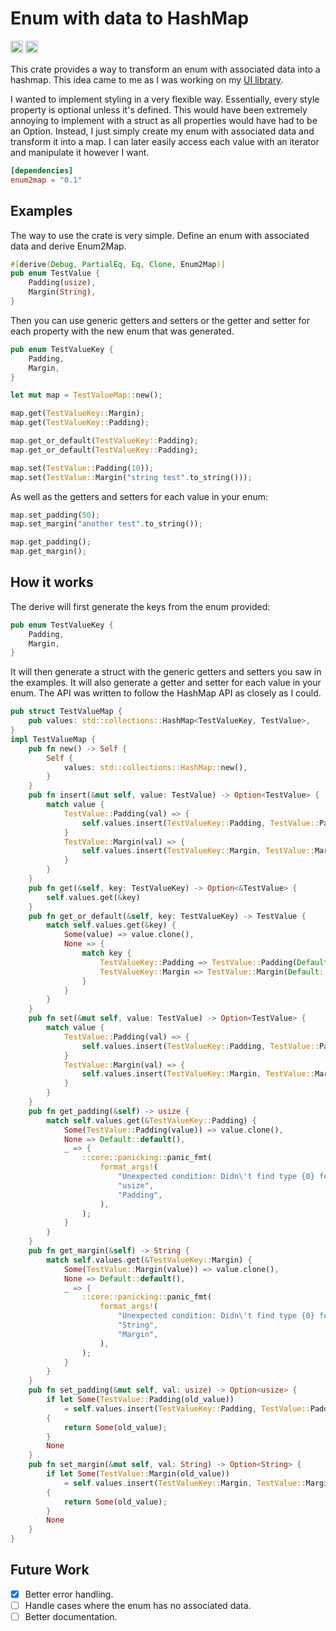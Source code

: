# Enum with data to HashMap

[<img alt="github" src="https://img.shields.io/badge/github-ruben1729/enum2map-8da0cb?style=for-the-badge&labelColor=555555&logo=github" height="20">](https://github.com/Ruben1729/enum2map)
[<img alt="crates.io" src="https://img.shields.io/crates/v/enum2map.svg?style=for-the-badge&color=fc8d62&logo=rust" height="20">](https://crates.io/crates/enum2map)

This crate provides a way to transform an enum with associated data into a hashmap. This idea came to me as I was working on my [UI library](https://github.com/Ruben1729/clover_ui).

I wanted to implement styling in a very flexible way. Essentially, every style property is optional unless it's defined. This would have been extremely annoying to implement with a struct as all properties would have had to be an Option<T>. Instead, I just simply create my enum with associated data and transform it into a map. I can later easily access each value with an iterator and manipulate it however I want.

```toml
[dependencies]
enum2map = "0.1"
```

## Examples
The way to use the crate is very simple. Define an enum with associated data and derive Enum2Map.

```rust
#[derive(Debug, PartialEq, Eq, Clone, Enum2Map)]
pub enum TestValue {
    Padding(usize),
    Margin(String),
}
```

Then you can use generic getters and setters or the getter and setter for each property with the new enum that was generated.

```rust
pub enum TestValueKey {
    Padding,
    Margin,
}

let mut map = TestValueMap::new();

map.get(TestValueKey::Margin);
map.get(TestValueKey::Padding);

map.get_or_default(TestValueKey::Padding);
map.get_or_default(TestValueKey::Padding);

map.set(TestValue::Padding(10));
map.set(TestValue::Margin("string test".to_string()));
```

As well as the getters and setters for each value in your enum:

```rust
map.set_padding(50);
map.set_margin("another test".to_string());

map.get_padding();
map.get_margin();
```

## How it works
The derive will first generate the keys from the enum provided:

```rust
pub enum TestValueKey {
    Padding,
    Margin,
}
```

It will then generate a struct with the generic getters and setters you saw in the examples. It will also generate a getter and setter for each value in your enum. The API was written to follow the HashMap API as closely as I could.

```rust
pub struct TestValueMap {
    pub values: std::collections::HashMap<TestValueKey, TestValue>,
}
impl TestValueMap {
    pub fn new() -> Self {
        Self {
            values: std::collections::HashMap::new(),
        }
    }
    pub fn insert(&mut self, value: TestValue) -> Option<TestValue> {
        match value {
            TestValue::Padding(val) => {
                self.values.insert(TestValueKey::Padding, TestValue::Padding(val))
            }
            TestValue::Margin(val) => {
                self.values.insert(TestValueKey::Margin, TestValue::Margin(val))
            }
        }
    }
    pub fn get(&self, key: TestValueKey) -> Option<&TestValue> {
        self.values.get(&key)
    }
    pub fn get_or_default(&self, key: TestValueKey) -> TestValue {
        match self.values.get(&key) {
            Some(value) => value.clone(),
            None => {
                match key {
                    TestValueKey::Padding => TestValue::Padding(Default::default()),
                    TestValueKey::Margin => TestValue::Margin(Default::default()),
                }
            }
        }
    }
    pub fn set(&mut self, value: TestValue) -> Option<TestValue> {
        match value {
            TestValue::Padding(val) => {
                self.values.insert(TestValueKey::Padding, TestValue::Padding(val))
            }
            TestValue::Margin(val) => {
                self.values.insert(TestValueKey::Margin, TestValue::Margin(val))
            }
        }
    }
    pub fn get_padding(&self) -> usize {
        match self.values.get(&TestValueKey::Padding) {
            Some(TestValue::Padding(value)) => value.clone(),
            None => Default::default(),
            _ => {
                ::core::panicking::panic_fmt(
                    format_args!(
                        "Unexpected condition: Didn\'t find type {0} for {1}",
                        "usize",
                        "Padding",
                    ),
                );
            }
        }
    }
    pub fn get_margin(&self) -> String {
        match self.values.get(&TestValueKey::Margin) {
            Some(TestValue::Margin(value)) => value.clone(),
            None => Default::default(),
            _ => {
                ::core::panicking::panic_fmt(
                    format_args!(
                        "Unexpected condition: Didn\'t find type {0} for {1}",
                        "String",
                        "Margin",
                    ),
                );
            }
        }
    }
    pub fn set_padding(&mut self, val: usize) -> Option<usize> {
        if let Some(TestValue::Padding(old_value))
            = self.values.insert(TestValueKey::Padding, TestValue::Padding(val))
        {
            return Some(old_value);
        }
        None
    }
    pub fn set_margin(&mut self, val: String) -> Option<String> {
        if let Some(TestValue::Margin(old_value))
            = self.values.insert(TestValueKey::Margin, TestValue::Margin(val))
        {
            return Some(old_value);
        }
        None
    }
}
```

## Future Work

- [x] Better error handling.
- [ ] Handle cases where the enum has no associated data.
- [ ] Better documentation.
